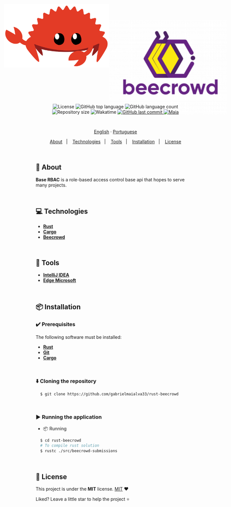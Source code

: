 <div style="display:flex; flex-direction: row; justify-content: center; align-items: center">
  <img src=".github/assets/images/rust.svg" height="200" style="margin-bottom:100px;" alt="rust">
  <img src=".github/assets/images/beecrowd.webp" height="300" style="margin-bottom:-100px;" alt="rust">
</div>

<p align="center">
  <img src="https://img.shields.io/github/license/gabrielmaialva33/rust-beecrowd?color=00b8d3?style=flat&logo=appveyor" alt="License" />
  <img src="https://img.shields.io/github/languages/top/gabrielmaialva33/rust-beecrowd?style=flat&logo=appveyor" alt="GitHub top language" >
  <img src="https://img.shields.io/github/languages/count/gabrielmaialva33/rust-beecrowd?style=flat&logo=appveyor" alt="GitHub language count" >
  <img src="https://img.shields.io/github/repo-size/gabrielmaialva33/rust-beecrowd?style=flat&logo=appveyor" alt="Repository size" >
  <img src="https://wakatime.com/badge/user/e61842d0-c588-4586-96a3-f0448a434be4/project/c603e886-6d86-4554-9b73-892a6fc04eb0.svg?style=flat&logo=appveyor" alt="Wakatime" >
  <a href="https://github.com/gabrielmaialva33/rust-beecrowd/commits/master">
    <img src="https://img.shields.io/github/last-commit/gabrielmaialva33/rust-beecrowd?style=flat&logo=appveyor" alt="GitHub last commit" >
    <img src="https://img.shields.io/badge/made%20by-Maia-15c3d6?style=flat&logo=appveyor" alt="Maia" >  
  </a>
</p>

<br>

<p align="center">
    <a href="README.md">English</a>
    ·
    <a href="README-pt.md">Portuguese</a>
</p>

<p align="center">
  <a href="#bookmark-about">About</a>&nbsp;&nbsp;&nbsp;|&nbsp;&nbsp;&nbsp;
  <a href="#computer-technologies">Technologies</a>&nbsp;&nbsp;&nbsp;|&nbsp;&nbsp;&nbsp;
  <a href="#wrench-tools">Tools</a>&nbsp;&nbsp;&nbsp;|&nbsp;&nbsp;&nbsp;
  <a href="#package-installation">Installation</a>&nbsp;&nbsp;&nbsp;|&nbsp;&nbsp;&nbsp;
  <a href="#memo-license">License</a>
</p>

<br>

## :bookmark: About

**Base RBAC** is a role-based access control base api that hopes to serve many projects.

<br>

## :computer: Technologies

- **[Rust](https://www.rust-lang.org/)**
- **[Cargo](https://crates.io/)**
- **[Beecrowd](https://www.beecrowd.com.br/judge)**

<br>

## :wrench: Tools

- **[IntelliJ IDEA](https://www.jetbrains.com/idea/)**
- **[Edge Microsoft](https://www.microsoft.com/en-us/edge/)**

<br>

## :package: Installation

### :heavy_check_mark: **Prerequisites**

The following software must be installed:

- **[Rust](https://www.rust-lang.org/tools/install)**
- **[Git](https://git-scm.com/)**
- **[Cargo](https://doc.rust-lang.org/cargo/getting-started/installation.html)**

<br>

### :arrow_down: **Cloning the repository**

```sh
  $ git clone https://github.com/gabrielmaialva33/rust-beecrowd
```

<br>

### :arrow_forward: **Running the application**

- :package: Running

```sh
  $ cd rust-beecrowd
  # To compile rust solution
  $ rustc ./src/beecrowd-submissions
```

<br>

## :memo: License

This project is under the **MIT** license. [MIT](./LICENSE) ❤️

Liked? Leave a little star to help the project ⭐